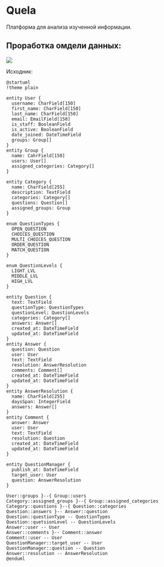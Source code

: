 # Quela

Платформа для анализа изученной информации.

## Проработка омдели данных:


![](https://www.plantuml.com/plantuml/png/hLJ1Rjim3BtxAxGFAB0Do4MdTedN672RDN5s2Gf3Ynb7WosxajmjAFhlasGpjk8am8QTBF4zaeyKwLkbcTHDMGGVz1vA87N1k0W249hh0rahaEGj8AGn1y5Ae6IwP_8hXoBRV9fyV3RGZakbqmjWmIvZK39UK1BQZmTmbHfPknqbNwgg02OSsW9ig_ahZ92CQKX_Lbn0HidCN19U0eAvh9fQKN9llvldu1tBSmPNNoUHxNs9jcn5NHisziwKuhd9aMwPXhoI79JrSkU3YuoXqOZHlGPydanij0pKLl9QyqfGai1lZO8lH2VafG5bwSR-r1rzNLwfhPocF7AJGmtAALfy2n_JftMuIgB5exbFvuje6gw6feTrd4JfAK2iyt8MBZtgNJATzuRJj36yGj7cZQFxUPB6tsFh5SrcSTXTvWPmnxw5wEuSjMcFtwINGL7KBn5Hp4rFf5nhCHFgbtlqEtTmjgq4GybIfiV3rTJP1Gp7h8laoa1PlQ9kojeXErke15KLZUMYgENHOiLLPMaIsJhQq_-JtEUvEiRie5OrC-eYOHe9BNgsbHWVfPgmI4FMt_K3k_ZF5O_7xO49bdVFLJS_2gxsPsDg9dFGgISMdtVyK3QH9L7QhYXvlxbvQzUKKXj31JY6bFhhx7F7lw2X9mheVB0cIWVitjXstd4xmNs40MsuQSHGlLtpULhXaWs8k7MOmfPhOTSqDE8OMp4u7gWmmBllUl9YbEAJN2LXDKE1HnKuMmuUF-8jYAmfYpy0)

Исходник:
```
@startuml
!theme plain

entity User {
  username: CharField[150]
  first_name: CharField[150]
  last_name: CharField[150]
  email: EmailField[150]
  is_staff: BooleanField
  is_active: BooleanField
  date_joined: DateTimeField
  groups: Group[]
}
entity Group {
  name: CahrField[150]
  users: User[]
  assigned_categories: Category[]
}

entity Category {
  name: CharField[255]
  description: TextField
  categories: Category[]
  questions: Question[]
  assigned_groups: Group
}

enum QuestionTypes {
  OPEN_QUESTION
  CHOICES_QUESTION
  MULTI_CHOICES_QUESTION
  ORDER_QUESTION
  MATCH_QUESTION
}

enum QuestionLevels {
  LIGHT_LVL
  MIDDLE_LVL
  HIGH_LVL
}

entity Question {
  text: TextField
  questionType: QuestionTypes
  questionLevel: QuestionLevels
  categories: Category[]
  answers: Answer[]
  created_at: DateTimeField
  updated_at: DateTimeField
}
entity Answer {
  question: Question
  user: User
  text: TextField
  resolution: AnswerResolution
  comments: Comment[]
  created_at: DateTimeField
  updated_at: DateTimeField
}
entity AnswerResolution {
  name: CharField[255]
  daysSpan: IntegerField
  answers: Answer[]
}
entity Comment {
  answer: Answer
  user: User
  text: TextField
  resolution: Question
  created_at: DateTimeField
  updated_at: DateTimeField
}

entity QuestionManager {
  publish_at: DateTimeField
  target_user: User
  question: AnswerResolution
}

User::groups }--{ Group::users
Category::assigned_groups }--{ Group::assigned_categories
Category::questions }--{ Question::categories
Question::answers }-- Answer::question
Question::questionType -- QuestionTypes
Question::quetsionLevel -- QuestionLevels
Answer::user -- User
Answer::comments }-- Comment::answer
Comment::user -- User
QuestionManager::target_user -- User
QuestionManager::question -- Question
Answer::resolution -- AnswerResolution
@enduml
```
